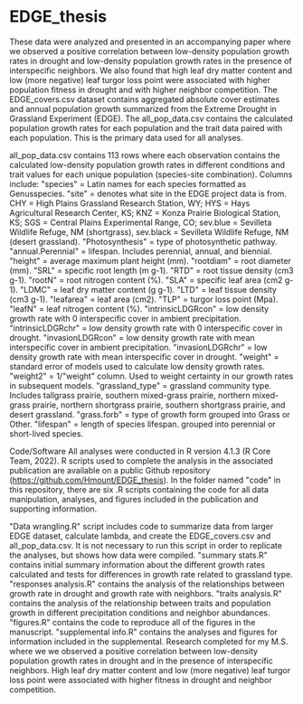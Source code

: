 # EDGE_thesis
These data were analyzed and presented in an accompanying paper where we observed a positive correlation between low-density population growth rates in drought and low-density population growth rates in the presence of interspecific neighbors. We also found that high leaf dry matter content and low (more negative) leaf turgor loss point were associated with higher population fitness in drought and with higher neighbor competition.
The EDGE_covers.csv dataset contains aggregated absolute cover estimates and annual population growth summarized from the Extreme Drought in Grassland Experiment (EDGE). The all_pop_data.csv contains the calculated population growth rates for each population and the trait data paired with each population. This is the primary data used for all analyses.


all_pop_data.csv contains 113 rows where each observation contains the calculated low-density population growth rates in different conditions and trait values for each unique population (species-site combination). Columns include:
"species" = Latin names for each species formatted as Genusspecies.
"site" = denotes what site in the EDGE project data is from. CHY = High Plains Grassland Research Station, WY; HYS = Hays Agricultural Research Center, KS; KNZ = Konza Prairie Biological Station, KS; SGS = Central Plains Experimental Range, CO; sev.blue = Sevilleta Wildlife Refuge, NM (shortgrass), sev.black = Sevilleta Wildlife Refuge, NM (desert grassland).
"Photosynthesis" = type of photosynthetic pathway.
"annual.Perennial" = lifespan. Includes perennial, annual, and biennial.
"height" = average maximum plant height (mm).
"rootdiam" = root diameter (mm).
"SRL" = specific root length (m g-1).
"RTD" = root tissue density (cm3 g-1).
"rootN" = root nitrogen content (%).
"SLA" = specific leaf area (cm2 g-1).
"LDMC" = leaf dry matter content (g g-1).
"LTD" = leaf tissue density (cm3 g-1).
"leafarea" = leaf area (cm2).
"TLP" = turgor loss point (Mpa).
"leafN" = leaf nitrogen content (%).
"intrinsicLDGRcon" = low density growth rate with 0 interspecific cover in ambient precipitation.
"intrinsicLDGRchr" = low density growth rate with 0 interspecific cover in drought.
"invasionLDGRcon" = low density growth rate with mean interspecific cover in ambient precipitation.
"invasionLDGRchr" = low density growth rate with mean interspecific cover in drought.
"weight" = standard error of models used to calculate low density growth rates.
"weight2" = 1/"weight" column. Used to weight certainty in our growth rates in subsequent models.
"grassland_type" = grassland community type. Includes tallgrass prairie, southern mixed-grass prairie, northern mixed-grass prairie, northern shortgrass prairie, southern shortgrass prairie, and desert grassland.
"grass.forb" = type of growth form grouped into Grass or Other.
"lifespan" = length of species lifespan. grouped into perennial or short-lived species.

Code/Software
All analyses were conducted in R version 4.1.3 (R Core Team, 2022). R scripts used to complete the analysis in the associated publication are available on a public Github repository (https://github.com/Hmount/EDGE_thesis). In the folder named "code" in this repository, there are six .R scripts containing the code for all data manipulation, analyses, and figures included in the publication and supporting information.

"Data wrangling.R" script includes code to summarize data from larger EDGE dataset, calculate lambda, and create the EDGE_covers.csv and all_pop_data.csv. It is not necessary to run this script in order to replicate the analyses, but shows how data were compiled.
"summary stats.R" contains initial summary information about the different growth rates calculated and tests for differences in growth rate related to grassland type.
"responses analysis.R" contains the analysis of the relationships between growth rate in drought and growth rate with neighbors.
"traits analysis.R" contains the analysis of the relationship between traits and population growth in different precipitation conditions and neighbor abundances.
"figures.R" contains the code to reproduce all of the figures in the manuscript.
"supplemental info.R" contains the analyses and figures for information included in the supplemental.
Research completed for my M.S. where we we observed a positive correlation between low-density population growth rates in drought and in the presence of interspecific neighbors. High leaf dry matter content and low (more negative) leaf turgor loss point were associated with higher fitness in drought and neighbor competition.
